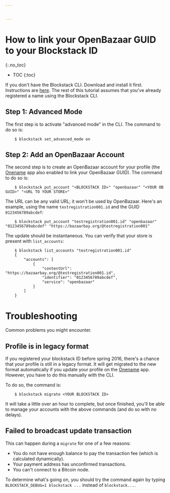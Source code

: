 ```yaml
---


---
```

# How to link your OpenBazaar GUID to your Blockstack ID
{:.no_toc}
* TOC
{:toc}

If you don't have the Blockstack CLI. Download and install it first. Instructions are [here](https://github.com/blockstack/blockstack-cli/blob/master/README.md). The rest of this tutorial assumes that you've already registered a name using the Blockstack CLI.

## Step 1:  Advanced Mode

The first step is to activate "advanced mode" in the CLI.  The command to do so is:

```
    $ blockstack set_advanced_mode on
```

## Step 2:  Add an OpenBazaar Account

The second step is to create an OpenBazaar account for your profile (the [Onename](https://onename.com) app also enabled to link your OpenBazaar GUID). The command to do so is:

```
    $ blockstack put_account "<BLOCKSTACK ID>" "openbazaar" "<YOUR OB GUID>" "<URL TO YOUR STORE>"
```

The URL can be any valid URL; it won't be used by OpenBazaar.  Here's an example, using the name `testregistration001.id` and the GUID `0123456789abcdef`:

```
    $ blockstack put_account "testregistration001.id" "openbazaar" "0123456789abcdef" "https://bazaarbay.org/@testregistration001"
```

The update should be instantaneous.  You can verify that your store is present with `list_accounts`:

```
    $ blockstack list_accounts "testregistration001.id"
    {
        "accounts": [
            {
                "contentUrl": "https://bazaarbay.org/@testregistration001.id",
                "identifier": "0123456789abcdef",
                "service": "openbazaar"
            }
        ]
    }
````

# Troubleshooting

Common problems you might encounter.

## Profile is in legacy format

If you registered your blockstack ID before spring 2016, there's a chance that your profile is still in a legacy format.  It will get migrated to the new format automatically if you update your profile on the [Onename](https://onename.com) app.  However, you have to do this manually with the CLI.

To do so, the command is:
```
    $ blockstack migrate <YOUR BLOCKSTACK ID>
```

It will take a little over an hour to complete, but once finished, you'll be able to manage your accounts with the above commands (and do so with no delays).

## Failed to broadcast update transaction

This can happen during a `migrate` for one of a few reasons:
* You do not have enough balance to pay the transaction fee (which is calculated dynamically).
* Your payment address has unconfirmed transactions.
* You can't connect to a Bitcoin node.

To determine what's going on, you should try the command again by typing `BLOCKSTACK_DEBUG=1 blockstack ...` instead of `blockstack...`.
